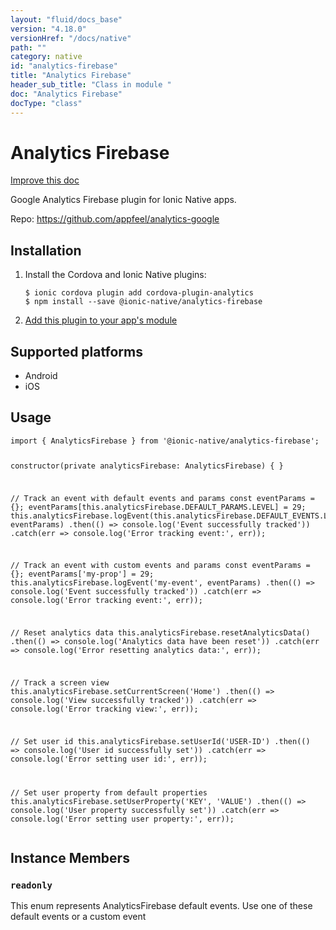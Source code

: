 ```yaml
---
layout: "fluid/docs_base"
version: "4.18.0"
versionHref: "/docs/native"
path: ""
category: native
id: "analytics-firebase"
title: "Analytics Firebase"
header_sub_title: "Class in module "
doc: "Analytics Firebase"
docType: "class"
---
```


<h1 class="api-title">Analytics Firebase</h1>

<a class="improve-v2-docs" href="http://github.com/ionic-team/ionic-native/edit/master/src/@ionic-native/plugins/analytics-firebase/index.ts#L1">
  Improve this doc
</a>







<p>Google Analytics Firebase plugin for Ionic Native apps.</p>


<p>Repo:
  <a href="https://github.com/appfeel/analytics-google">
    https://github.com/appfeel/analytics-google
  </a>
</p>


<h2><a class="anchor" name="installation" href="#installation"></a>Installation</h2>
<ol class="installation">
  <li>Install the Cordova and Ionic Native plugins:<br>
    <pre><code class="nohighlight">$ ionic cordova plugin add cordova-plugin-analytics
$ npm install --save @ionic-native/analytics-firebase
</code></pre>
  </li>
  <li><a href="https://ionicframework.com/docs/native/#Add_Plugins_to_Your_App_Module">Add this plugin to your app's module</a></li>
</ol>



<h2><a class="anchor" name="platforms" href="#platforms"></a>Supported platforms</h2>
<ul>
  <li>Android</li><li>iOS</li>
</ul>






<h2><a class="anchor" name="usage" href="#usage"></a>Usage</h2>
<pre><code class="lang-typescript">import { AnalyticsFirebase } from &#39;@ionic-native/analytics-firebase&#39;;


constructor(private analyticsFirebase: AnalyticsFirebase) { }

// Track an event with default events and params
const eventParams = {};
eventParams[this.analyticsFirebase.DEFAULT_PARAMS.LEVEL] = 29;
this.analyticsFirebase.logEvent(this.analyticsFirebase.DEFAULT_EVENTS.LEVEL_UP, eventParams)
  .then(() =&gt; console.log(&#39;Event successfully tracked&#39;))
  .catch(err =&gt; console.log(&#39;Error tracking event:&#39;, err));

// Track an event with custom events and params
const eventParams = {};
eventParams[&#39;my-prop&#39;] = 29;
this.analyticsFirebase.logEvent(&#39;my-event&#39;, eventParams)
  .then(() =&gt; console.log(&#39;Event successfully tracked&#39;))
  .catch(err =&gt; console.log(&#39;Error tracking event:&#39;, err));


// Reset analytics data
this.analyticsFirebase.resetAnalyticsData()
  .then(() =&gt; console.log(&#39;Analytics data have been reset&#39;))
  .catch(err =&gt; console.log(&#39;Error resetting analytics data:&#39;, err));


// Track a screen view
this.analyticsFirebase.setCurrentScreen(&#39;Home&#39;)
  .then(() =&gt; console.log(&#39;View successfully tracked&#39;))
  .catch(err =&gt; console.log(&#39;Error tracking view:&#39;, err));


// Set user id
this.analyticsFirebase.setUserId(&#39;USER-ID&#39;)
  .then(() =&gt; console.log(&#39;User id successfully set&#39;))
  .catch(err =&gt; console.log(&#39;Error setting user id:&#39;, err));


// Set user property from default properties
this.analyticsFirebase.setUserProperty(&#39;KEY&#39;, &#39;VALUE&#39;)
  .then(() =&gt; console.log(&#39;User property successfully set&#39;))
  .catch(err =&gt; console.log(&#39;Error setting user property:&#39;, err));
</code></pre>








<h2><a class="anchor" name="instance-members" href="#instance-members"></a>Instance Members</h2>
<h3><a class="anchor" name="readonly" href="#readonly"></a><code>readonly</code></h3>


This enum represents AnalyticsFirebase default events.
Use one of these default events or a custom event








